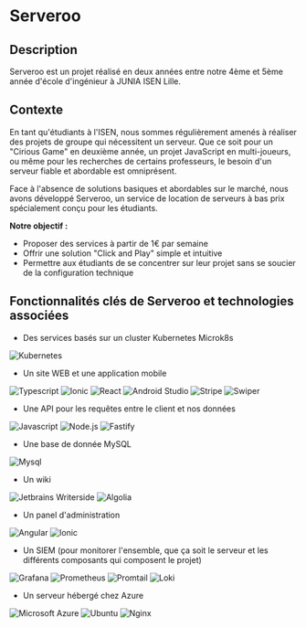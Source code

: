 # Serveroo

## Description 
Serveroo est un projet réalisé en deux années entre notre 4ème et 5ème année d'école d'ingénieur à JUNIA ISEN Lille.

## Contexte
En tant qu'étudiants à l'ISEN, nous sommes régulièrement amenés à réaliser des projets de groupe qui nécessitent un serveur. Que ce soit pour un "Cirious Game" en deuxième année, un projet JavaScript en multi-joueurs, ou même pour les recherches de certains professeurs, le besoin d'un serveur fiable et abordable est omniprésent.

Face à l'absence de solutions basiques et abordables sur le marché, nous avons développé Serveroo, un service de location de serveurs à bas prix spécialement conçu pour les étudiants.

**Notre objectif :**
- Proposer des services à partir de 1€ par semaine
- Offrir une solution "Click and Play" simple et intuitive
- Permettre aux étudiants de se concentrer sur leur projet sans se soucier de la configuration technique

## Fonctionnalités clés de Serveroo et technologies associées
- Des services basés sur un cluster Kubernetes Microk8s

![Kubernetes](https://img.shields.io/badge/Kubernetes-326CE5?logo=kubernetes&logoColor=white)

- Un site WEB et une application mobile

![Typescript](https://img.shields.io/badge/Typescript-3178C6?logo=typescript&logoColor=white)
![Ionic](https://img.shields.io/badge/Ionic-3880FF?logo=ionic&logoColor=white)
![React](https://img.shields.io/badge/React-61DAFB?logo=react&logoColor=white)
![Android Studio](https://img.shields.io/badge/AndroidStudio-3DDC84?logo=androidstudio&logoColor=white)
![Stripe](https://img.shields.io/badge/Stripe-008CDD?logo=stripe&logoColor=white)
![Swiper](https://img.shields.io/badge/Swiper-6332F6?logo=swiper&logoColor=white)

- Une API pour les requêtes entre le client et nos données

![Javascript](https://img.shields.io/badge/Javascript-F7DF1E?logo=javascript&logoColor=white)
![Node.js](https://img.shields.io/badge/Node.js-5FA04E?logo=nodedotjs&logoColor=white)
![Fastify](https://img.shields.io/badge/Fastify-000000?logo=fastify&logoColor=white)

- Une base de donnée MySQL

![Mysql](https://img.shields.io/badge/MySQL-4479A1?logo=mysql&logoColor=white)

- Un wiki 

![Jetbrains Writerside](https://img.shields.io/badge/Writerside-000000?logo=jetbrains&logoColor=white)
![Algolia](https://img.shields.io/badge/Algolia-003DFF?logo=algolia&logoColor=white)

- Un panel d'administration

![Angular](https://img.shields.io/badge/Angular-0F0F11?logo=angular&logoColor=white)
![Ionic](https://img.shields.io/badge/Ionic-3880FF?logo=ionic&logoColor=white)

- Un SIEM (pour monitorer l'ensemble, que ça soit le serveur et les différents composants qui composent le projet)

![Grafana](https://img.shields.io/badge/Grafana-F46800?logo=grafana&logoColor=white)
![Prometheus](https://img.shields.io/badge/Prometheus-E6522C?logo=prometheus&logoColor=white)
![Promtail](https://img.shields.io/badge/Promtail-F46800?logo=grafana&logoColor=white)
![Loki](https://img.shields.io/badge/Loki-F46800?logo=grafana&logoColor=white)

- Un serveur hébergé chez Azure

![Microsoft Azure](https://img.shields.io/badge/MicrosoftAzure-0078D4?logo=microsoftazure&logoColor=white)
![Ubuntu](https://img.shields.io/badge/Ubuntu-E95420?logo=ubuntu&logoColor=white)
![Nginx](https://img.shields.io/badge/Nginx-009639?logo=nginx&logoColor=white)
